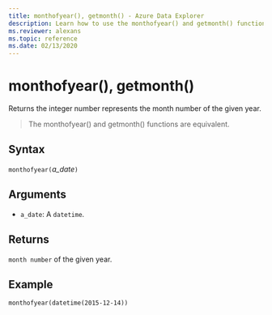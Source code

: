 ```yaml
---
title: monthofyear(), getmonth() - Azure Data Explorer
description: Learn how to use the monthofyear() and getmonth() functions to get the integer representation of the month.
ms.reviewer: alexans
ms.topic: reference
ms.date: 02/13/2020
---
```

# monthofyear(), getmonth()

Returns the integer number represents the month number of the given year.

> The monthofyear() and getmonth() functions are equivalent.

## Syntax

`monthofyear(`*a_date*`)`

## Arguments

* `a_date`: A `datetime`.

## Returns

`month number` of the given year.

## Example

```kusto
monthofyear(datetime(2015-12-14))
```

